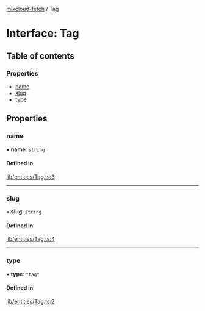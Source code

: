 [mixcloud-fetch](../README.md) / Tag

# Interface: Tag

## Table of contents

### Properties

- [name](Tag.md#name)
- [slug](Tag.md#slug)
- [type](Tag.md#type)

## Properties

### name

• **name**: `string`

#### Defined in

[lib/entities/Tag.ts:3](https://github.com/patrickkfkan/mixcloud-fetch/blob/e4ecdc8/src/lib/entities/Tag.ts#L3)

___

### slug

• **slug**: `string`

#### Defined in

[lib/entities/Tag.ts:4](https://github.com/patrickkfkan/mixcloud-fetch/blob/e4ecdc8/src/lib/entities/Tag.ts#L4)

___

### type

• **type**: ``"tag"``

#### Defined in

[lib/entities/Tag.ts:2](https://github.com/patrickkfkan/mixcloud-fetch/blob/e4ecdc8/src/lib/entities/Tag.ts#L2)
